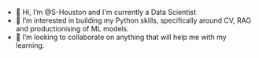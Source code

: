 - 👋 Hi, I’m @S-Houston and I'm currently a Data Scientist
- 👀 I’m interested in building my Python skills, specifically around CV, RAG and productionising of ML models.
- 💞️ I’m looking to collaborate on anything that will help me with my learning.


<!---
S-Houston/S-Houston is a ✨ special ✨ repository because its `README.md` (this file) appears on your GitHub profile.
You can click the Preview link to take a look at your changes.
--->
